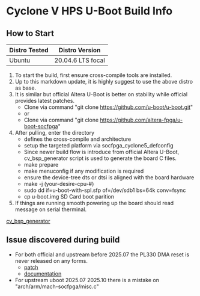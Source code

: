 # Cyclone V HPS U-Boot Build Info

## How to Start

|Distro Tested|Distro Version|
|-|-|
|Ubuntu|20.04.6 LTS focal|

1) To start the build, first ensure cross-compile tools are installed.
2) Up to this markdown update, it is highly suggest to use the above distro as base.
3) It is similar but official Altera U-Boot is better on stability while official provides latest patches.
   + Clone via command "git clone https://github.com/u-boot/u-boot.git"
   + or
   + Clone via command "git clone https://github.com/altera-fpga/u-boot-socfpga"
4) After pulling, enter the directory
   + defines the cross-compile and architecture
   + setup the targeted platform via socfpga_cyclone5_defconfig
   + Since newer build flow is introduce from official Altera U-Boot, cv_bsp_generator script is used to generate the board C files.
   + make prepare
   + make menuconfig if any modification is required
   + ensure the device-tree dts or dtsi is aligned with the board hardware
   + make -j (your-desire-cpu-#)
   + sudo dd if=u-boot-with-spl.sfp of=/dev/sdb1 bs=64k conv=fsync
   + cp u-boot.img SD Card boot parition
5) If things are running smooth powering up the board should read message on serial therminal.

[cv_bsp_generator](https://github.com/altera-fpga/u-boot-socfpga/tree/socfpga_v2025.07/arch/arm/mach-socfpga/cv_bsp_generator)

## Issue discovered during build

+ For both official and upstream before 2025.07 the PL330 DMA reset is never released on any forms.
   + [patch](https://patchwork.ozlabs.org/project/uboot/patch/20250923181254.830-1-briansune@gmail.com/)
   + [documentation](https://patchwork.ozlabs.org/project/uboot/patch/20251008204103.1497-1-briansune@gmail.com/)
+ For upstream uboot 2025.07 2025.10 there is a mistake on "arch/arm/mach-socfpga/misc.c"


